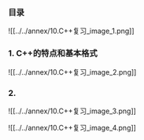 ### 目录
![[../../annex/10.C++复习_image_1.png]]

### 1. C++的特点和基本格式
![[../../annex/10.C++复习_image_2.png]]

### 2.
![[../../annex/10.C++复习_image_3.png]]

![[../../annex/10.C++复习_image_4.png]]







































































































